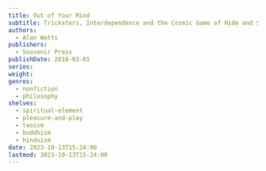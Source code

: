 ```yaml
---
title: Out of Your Mind
subtitle: Tricksters, Interdependence and the Cosmic Game of Hide and Seek
authors:
  - Alan Watts
publishers:
  - Souvenir Press
publishDate: 2018-03-01
series: 
weight: 
genres:
  - nonfiction
  - philosophy
shelves:
  - spiritual-element
  - pleasure-and-play
  - taoism
  - buddhism
  - hinduism
date: 2023-10-13T15:24:00
lastmod: 2023-10-13T15:24:00
---
```

